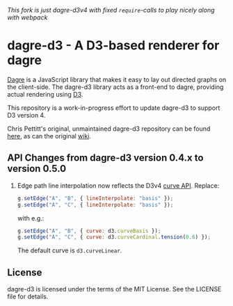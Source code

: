 *This fork is just dagre-d3v4 with fixed `require`-calls to play nicely along with webpack*  

# dagre-d3 - A D3-based renderer for dagre

[Dagre](https://github.com/cpettitt/dagre) is a JavaScript library that makes it easy to lay out
directed graphs on
the client-side. The dagre-d3 library acts as a front-end to dagre, providing
actual rendering using [D3](http://d3js.org).

This repository is a work-in-progress effort to update dagre-d3 to support D3
version 4.

Chris Pettitt's original, unmaintained dagre-d3 repository can be found
[here](https://github.com/cpettitt/dagre), as can the original
[wiki](https://github.com/cpettitt/dagre-d3/wiki).

## API Changes from dagre-d3 version 0.4.x to version 0.5.0

1. Edge path line interpolation now reflects the D3v4
   [curve API](https://github.com/d3/d3-shape#curves). Replace:

    ```javascript
    g.setEdge("A", "B", { lineInterpolate: "basis" });
    g.setEdge("A", "C", { lineInterpolate: "basis" });
    ```

    with e.g.:

    ```javascript
    g.setEdge("A", "B", { curve: d3.curveBasis });
    g.setEdge("A", "C", { curve: d3.curveCardinal.tension(0.6) });
    ```

    The default curve is `d3.curveLinear`.

## License

dagre-d3 is licensed under the terms of the MIT License. See the LICENSE file
for details.
